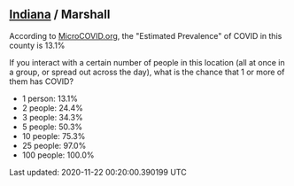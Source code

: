 
## [Indiana](/united-states/indiana) / Marshall

According to [MicroCOVID.org](http://microcovid.org),
the "Estimated Prevalence" of COVID in this county is 13.1%

If you interact with a certain number of people in this location
(all at once in a group, or spread out across the day), what is the chance that
1 or more of them has COVID?

- 1 person: 13.1%
- 2 people: 24.4%
- 3 people: 34.3%
- 5 people: 50.3%
- 10 people: 75.3%
- 25 people: 97.0%
- 100 people: 100.0%

Last updated: 2020-11-22 00:20:00.390199 UTC
